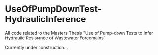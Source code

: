# UseOfPumpDownTest-HydraulicInference
All code related to the Masters Thesis "Use of Pump-down Tests to Infer Hydraulic Resistance of Wastewater Forcemains" 


Currently under construction...
